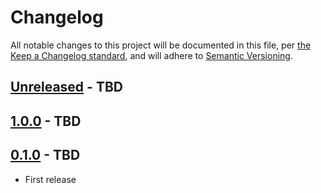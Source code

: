 # Changelog

All notable changes to this project will be documented in this file, per [the Keep a Changelog standard](http://keepachangelog.com/), and will adhere to [Semantic Versioning](https://semver.org/spec/v2.0.0.html). 

## [Unreleased] - TBD

## [1.0.0] - TBD

## [0.1.0] - TBD
- First release

[Unreleased]: https://github.com/10up/sophi-for-wordpress/compare/trunk...develop
[1.0.0]: https://github.com/10up/sophi-for-wordpress/compare/0.1.0...1.0.0
[0.1.0]: https://github.com/10up/sophi-for-wordpress/tree/COMMIT-HASH-HERE
